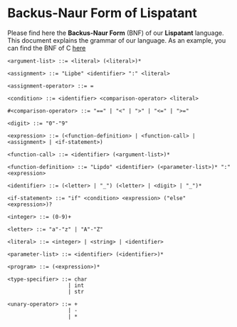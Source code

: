# Backus-Naur Form of Lispatant

Please find here the **Backus-Naur Form** (BNF) of our **Lispatant** language.
This document explains the grammar of our language.
As an example, you can find the BNF of C [here]()

```BMF
<argument-list> ::= <literal> (<literal>)*

<assignment> ::= "Lipbe" <identifier> ":" <literal>

<assignment-operator> ::= =

<condition> ::= <identifier> <comparison-operator> <literal>

#<comparison-operator> ::= "==" | "<" | ">" | "<=" | ">="

<digit> ::= "0"-"9"

<expression> ::= (<function-definition> | <function-call> | <assignment> | <if-statement>)

<function-call> ::= <identifier> (<argument-list>)*

<function-definition> ::= "Lipdo" <identifier> (<parameter-list>)* ":" <expression>

<identifier> ::= (<letter> | "_") (<letter> | <digit> | "_")*

<if-statement> ::= "if" <condition> <expression> ("else" <expression>)?

<integer> ::= (0-9)+

<letter> ::= "a"-"z" | "A"-"Z"

<literal> ::= <integer> | <string> | <identifier>

<parameter-list> ::= <identifier> (<identifier>)*

<program> ::= (<expression>)*

<type-specifier> ::= char
                   | int
                   | str

<unary-operator> ::= +
                   | -
                   | *
```
